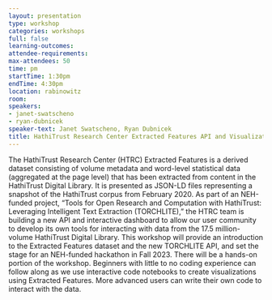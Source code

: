 ```yaml
---
layout: presentation
type: workshop
categories: workshops
full: false
learning-outcomes: 
attendee-requirements: 
max-attendees: 50
time: pm
startTime: 1:30pm
endTime: 4:30pm
location: rabinowitz
room: 
speakers:
- janet-swatscheno
- ryan-dubnicek
speaker-text: Janet Swatscheno, Ryan Dubnicek
title: HathiTrust Research Center Extracted Features API and Visualization Workshop
---
```

The HathiTrust Research Center (HTRC) Extracted Features is a derived dataset consisting of volume metadata and word-level statistical data (aggregated at the page level) that has been extracted from content in the HathiTrust Digital Library. It is presented as JSON-LD files representing a snapshot of the HathiTrust corpus from February 2020. As part of an NEH-funded project, “Tools for Open Research and Computation with HathiTrust: Leveraging Intelligent Text Extraction (TORCHLITE),” the HTRC team is building a new API and interactive dashboard to allow our user community to develop its own tools for interacting with data from the 17.5 million-volume HathiTrust Digital Library. This workshop will provide an introduction to the Extracted Features dataset and the new TORCHLITE API, and set the stage for an NEH-funded hackathon in Fall 2023. There will be a hands-on portion of the workshop. Beginners with little to no coding experience can follow along as we use interactive code notebooks to create visualizations using Extracted Features. More advanced users can write their own code to interact with the data.

